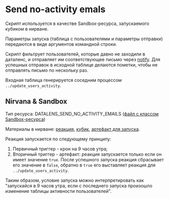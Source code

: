 # Send no-activity emals

Скрипт используется в качестве Sandbox-ресурса, запускаемого кубиком в нирване.

Параметры запуска (таблица с пользователями и параметры отправки) передаются в виде аргументов командной строки.

Скрипт фильтрует пользователей, которые давно не заходили в даталенс, и отправляет им соответствующее письмо через [notify](https://a.yandex-team.ru/arcadia/data-ui/notify/docs/api.md#post-/v1/send). Для успешных отправок в исходной таблице делаются пометки, чтобы не отправлять письмо по нескольку раз.

Входная таблица генерируется соседним процессом `../update_users_activity`.

## Nirvana & Sandbox

Тип ресурса: DATALENS_SEND_NO_ACTIVITY_EMAILS ([файл с классом Sandbox-ресурса](https://arcanum.yandex-team.ru/arc_vcs/sandbox/projects/datalens/resources/__init__.py))

Материалы в нирване: [реакция](https://reactor.yandex-team.ru/browse?selected=13268809), [кубик](https://nirvana.yandex-team.ru/operation/0bacc45f-5fcb-4986-94c8-9998c1bdf9a3), [артефакт для запуска](https://reactor.yandex-team.ru/browse?selected=13268920).

Реакция запускается по следующему принципу:
1. Первичный триггер - крон на 9 часов утра;
2. Вторичный триггер - артефакт: реакция запускается только если он имеет значение `true`. После успешного запуска реакция сбрасывает его значение в `false`, обратно в `true` его выставляет реакция для `../update_users_activity`.

Таким образом, условие запуска можно интерпретировать как "запускайся в 9 часов утра, если с последнего запуска произошло изменение таблицы активности пользователей".
